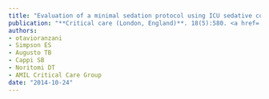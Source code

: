 ```yaml
---
title: "Evaluation of a minimal sedation protocol using ICU sedative consumption as a monitoring tool: a quality improvement multicenter project"
publication: "**Critical care (London, England)**. 18(5):580. <a href='https://doi.org/10.1186/s13054-014-0580-3' target='_blank' rel='noopener noreferrer'>10.1186/s13054-014-0580-3</a>"
authors:
- otavioranzani
- Simpson ES
- Augusto TB
- Cappi SB
- Noritomi DT
- AMIL Critical Care Group
date: "2014-10-24"
---
```

